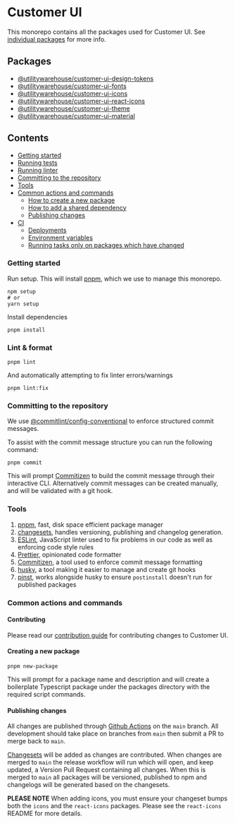 # Customer UI

This monorepo contains all the packages used for Customer UI. See [individual packages](#packages) for more info.

## Packages

- [@utilitywarehouse/customer-ui-design-tokens](packages/design-tokens)
- [@utilitywarehouse/customer-ui-fonts](packages/fonts)
- [@utilitywarehouse/customer-ui-icons](packages/icons)
- [@utilitywarehouse/customer-ui-react-icons](packages/react-icons)
- [@utilitywarehouse/customer-ui-theme](packages/theme)
- [@utilitywarehouse/customer-ui-material](packages/material)

## Contents

- [Getting started](#getting-started)
- [Running tests](#running-tests)
- [Running linter](#running-linter)
- [Committing to the repository](#committing-to-the-repository)
- [Tools](#tools)
- [Common actions and commands](#common-actions-and-commands)
  - [How to create a new package](#how-to-create-a-new-package)
  - [How to add a shared dependency](#how-to-add-a-shared-dependency)
  - [Publishing changes](#publishing-changes)
- [CI](#ci)
  - [Deployments](#deployments)
  - [Environment variables](#environment-variables)
  - [Running tasks only on packages which have changed](#running-tasks-only-on-packages-which-have-changed)

### Getting started

Run setup. This will install [pnpm](https://pnpm.io/), which we use to manage
this monorepo.

```console
npm setup
# or
yarn setup
```

Install dependencies

```console
pnpm install
```

### Lint & format

```console
pnpm lint
```

And automatically attempting to fix linter errors/warnings

```console
pnpm lint:fix
```

### Committing to the repository

We use
[@commitlint/config-conventional](https://www.npmjs.com/package/@commitlint/config-conventional)
to enforce structured commit messages.

To assist with the commit message structure you can run the following command:

```console
pnpm commit
```

This will prompt [Commitizen](https://www.npmjs.com/package/commitizen) to build
the commit message through their interactive CLI. Alternatively commit messages
can be created manually, and will be validated with a git hook.

### Tools

1. [pnpm](https://pnpm.io/), fast, disk space efficient package manager
1. [changesets](https://github.com/changesets/changesets), handles versioning, publishing and changelog generation.
1. [ESLint](https://eslint.org/), JavaScript linter used to fix problems in our code as well as enforcing code style rules
1. [Prettier](https://prettier.io/), opinionated code formatter
1. [Commitizen](https://www.npmjs.com/package/commitizen), a tool used to enforce commit message formatting
1. [husky](https://typicode.github.io/husky/#/), a tool making it easier to manage and create git hooks
1. [pinst](https://github.com/typicode/pinst), works alongside husky to ensure `postinstall` doesn't run for published packages

### Common actions and commands

#### Contributing

Please read our [contribution guide](CONTRIBUTING.md) for contributing changes
to Customer UI.

#### Creating a new package

```shell
pnpm new-package
```

This will prompt for a package name and description and will create a
boilerplate Typescript package under the packages directory with the required
script commands.

#### Publishing changes

All changes are published through [Github Actions](https://github.com/features/actions) on the
`main` branch. All development should take place on branches from `main` then
submit a PR to merge back to `main`.

[Changesets](https://github.com/changesets/changesets/blob/main/docs/adding-a-changeset.md)
will be added as changes are contributed. When changes are merged to `main` the
release workflow will run which will open, and keep updated, a Version Pull
Request containing all changes. When this is merged to `main` all packages will
be versioned, published to npm and changelogs will be generated based on the
changesets.

**PLEASE NOTE** When adding icons, you must ensure your changeset bumps both the
`icons` and the `react-icons` packages. Please see the `react-icons` README for
more details.

